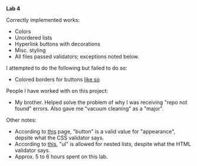 **Lab 4**

Correctly implemented works:
* Colors
* Unordered lists
* Hyperlink buttons with decorations
* Misc. styling
* All files passed validators; exceptions noted below.

I attempted to do the following but failed to do so:
* Colored borders for buttons [like so](https://www.w3schools.com/css/css3_buttons.asp)

People I have worked with on this project:
* My brother. Helped solve the problem of why I was receiving "repo not found" errors. Also gave me "vacuum cleaning" as a "major".

Other notes:
* According to [this](https://www.quackit.com/css/css3/properties/css_appearance.cfm) page, "button" is a valid value for "appearance", depsite what the CSS validator says.
* According to [this](https://www.w3schools.com/html/tryit.asp?filename=tryhtml_lists_nested), "ul" is allowed for nested lists, despite what the HTML validator says.
* Approx. 5 to 6 hours spent on this lab.